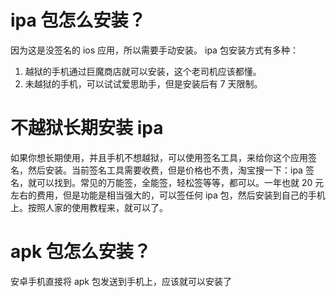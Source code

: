 # ipa 包怎么安装？

因为这是没签名的 ios 应用，所以需要手动安装。
ipa 包安装方式有多种：

1. 越狱的手机通过巨魔商店就可以安装，这个老司机应该都懂。
2. 未越狱的手机，可以试试爱思助手，但是安装后有 7 天限制。

# 不越狱长期安装 ipa

如果你想长期使用，并且手机不想越狱，可以使用签名工具，来给你这个应用签名，然后安装。当前签名工具需要收费，但是价格也不贵，淘宝搜一下：ipa 签名，就可以找到。常见的万能签，全能签，轻松签等等，都可以。一年也就 20 元左右的费用，但是功能是相当强大的，可以签任何 ipa 包，然后安装到自己的手机上。按照人家的使用教程来，就可以了。

# apk 包怎么安装？

安卓手机直接将 apk 包发送到手机上，应该就可以安装了
